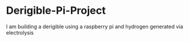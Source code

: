 # Derigible-Pi-Project
I am building a derigible using a raspberry pi and hydrogen generated via electrolysis

